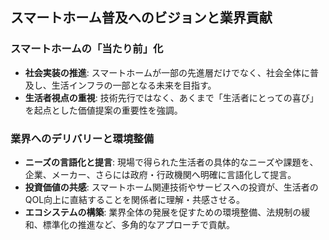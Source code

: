 


## スマートホーム普及へのビジョンと業界貢献

### スマートホームの「当たり前」化

*   **社会実装の推進**: スマートホームが一部の先進層だけでなく、社会全体に普及し、生活インフラの一部となる未来を目指す。
*   **生活者視点の重視**: 技術先行ではなく、あくまで「生活者にとっての喜び」を起点とした価値提案の重要性を強調。

### 業界へのデリバリーと環境整備

*   **ニーズの言語化と提言**: 現場で得られた生活者の具体的なニーズや課題を、企業、メーカー、さらには政府・行政機関へ明確に言語化して提言。
*   **投資価値の共感**: スマートホーム関連技術やサービスへの投資が、生活者のQOL向上に直結することを関係者に理解・共感させる。
*   **エコシステムの構築**: 業界全体の発展を促すための環境整備、法規制の緩和、標準化の推進など、多角的なアプローチで貢献。

